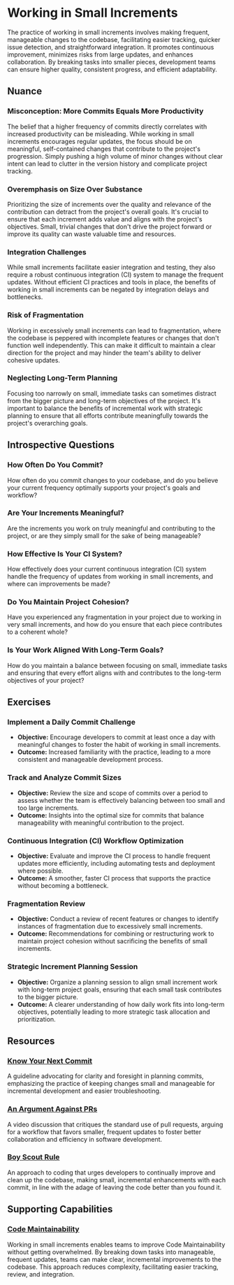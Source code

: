 # Working in Small Increments

The practice of working in small increments involves making frequent, manageable changes to the codebase, facilitating easier tracking, quicker issue detection, and straightforward integration.
It promotes continuous improvement, minimizes risks from large updates, and enhances collaboration.
By breaking tasks into smaller pieces, development teams can ensure higher quality, consistent progress, and efficient adaptability.

## Nuance

### Misconception: More Commits Equals More Productivity
The belief that a higher frequency of commits directly correlates with increased productivity can be misleading.
While working in small increments encourages regular updates, the focus should be on meaningful, self-contained changes that contribute to the project's progression.
Simply pushing a high volume of minor changes without clear intent can lead to clutter in the version history and complicate project tracking.

### Overemphasis on Size Over Substance
Prioritizing the size of increments over the quality and relevance of the contribution can detract from the project's overall goals.
It's crucial to ensure that each increment adds value and aligns with the project's objectives.
Small, trivial changes that don't drive the project forward or improve its quality can waste valuable time and resources.

### Integration Challenges
While small increments facilitate easier integration and testing, they also require a robust continuous integration (CI) system to manage the frequent updates.
Without efficient CI practices and tools in place, the benefits of working in small increments can be negated by integration delays and bottlenecks.

### Risk of Fragmentation
Working in excessively small increments can lead to fragmentation, where the codebase is peppered with incomplete features or changes that don't function well independently.
This can make it difficult to maintain a clear direction for the project and may hinder the team's ability to deliver cohesive updates.

### Neglecting Long-Term Planning
Focusing too narrowly on small, immediate tasks can sometimes distract from the bigger picture and long-term objectives of the project.
It's important to balance the benefits of incremental work with strategic planning to ensure that all efforts contribute meaningfully towards the project's overarching goals.

## Introspective Questions

### How Often Do You Commit?
How often do you commit changes to your codebase, and do you believe your current frequency optimally supports your project's goals and workflow?

### Are Your Increments Meaningful?
Are the increments you work on truly meaningful and contributing to the project, or are they simply small for the sake of being manageable?

### How Effective Is Your CI System?
How effectively does your current continuous integration (CI) system handle the frequency of updates from working in small increments, and where can improvements be made?

### Do You Maintain Project Cohesion?
Have you experienced any fragmentation in your project due to working in very small increments, and how do you ensure that each piece contributes to a coherent whole?

### Is Your Work Aligned With Long-Term Goals?
How do you maintain a balance between focusing on small, immediate tasks and ensuring that every effort aligns with and contributes to the long-term objectives of your project?

## Exercises

### Implement a Daily Commit Challenge
* **Objective:** Encourage developers to commit at least once a day with meaningful changes to foster the habit of working in small increments.
* **Outcome:** Increased familiarity with the practice, leading to a more consistent and manageable development process.

### Track and Analyze Commit Sizes
* **Objective:** Review the size and scope of commits over a period to assess whether the team is effectively balancing between too small and too large increments.
* **Outcome:** Insights into the optimal size for commits that balance manageability with meaningful contribution to the project.

### Continuous Integration (CI) Workflow Optimization
* **Objective:** Evaluate and improve the CI process to handle frequent updates more efficiently, including automating tests and deployment where possible.
* **Outcome:** A smoother, faster CI process that supports the practice without becoming a bottleneck.

### Fragmentation Review
* **Objective:** Conduct a review of recent features or changes to identify instances of fragmentation due to excessively small increments.
* **Outcome:** Recommendations for combining or restructuring work to maintain project cohesion without sacrificing the benefits of small increments.

### Strategic Increment Planning Session
* **Objective:** Organize a planning session to align small increment work with long-term project goals, ensuring that each small task contributes to the bigger picture.
* **Outcome:** A clearer understanding of how daily work fits into long-term objectives, potentially leading to more strategic task allocation and prioritization.

## Resources

### [Know Your Next Commit](https://github.com/97-things/97-things-every-programmer-should-know/tree/master/en/thing_47#know-your-next-commit)
A guideline advocating for clarity and foresight in planning commits, emphasizing the practice of keeping changes small and manageable for incremental development and easier troubleshooting.

### [An Argument Against PRs](https://www.youtube.com/watch?v=ZlLZEQQBcFg)
A video discussion that critiques the standard use of pull requests, arguing for a workflow that favors smaller, frequent updates to foster better collaboration and efficiency in software development.

### [Boy Scout Rule](https://github.com/97-things/97-things-every-programmer-should-know/tree/master/en/thing_08)
An approach to coding that urges developers to continually improve and clean up the codebase, making small, incremental enhancements with each commit, in line with the adage of leaving the code better than you found it.

<!-- ## Related Practices -->

<!-- TODO: insert a list of [linked practices](/practices) that relate to this practice. For each item, give a brief explanation of how the linked practice supports / relates to this practice. Also categorize each linked practices as one of the following: Enables, Requires, Improves -->

## Supporting Capabilities

### [Code Maintainability](/capabilities/tech/code-maintainability.md)

Working in small increments enables teams to improve Code Maintainability without getting overwhelmed.
By breaking down tasks into manageable, frequent updates, teams can make clear, incremental improvements to the codebase.
This approach reduces complexity, facilitating easier tracking, review, and integration.